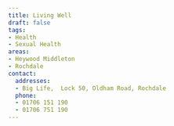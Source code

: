 ```yaml
---
title: Living Well
draft: false
tags:
- Health
- Sexual Health
areas:
- Heywood Middleton
- Rochdale
contact:
  addresses:
  - Big Life,  Lock 50, Oldham Road, Rochdale
  phone:
  - 01706 151 190
  - 01706 751 190
---
```


